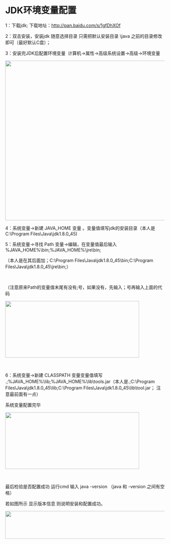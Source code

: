 # JDK环境变量配置
   <p>1：下载jdk; 下载地址：<a href="http://pan.baidu.com/s/1gfDhXOf" rel="nofollow">http://pan.baidu.com/s/1gfDhXOf</a></p> 
<p>2：双击安装，安装jdk 随意选择目录 只需把默认安装目录 \java 之前的目录修改即可（最好默认C盘）；</p> 
<p>3：安装完JDK后配置环境变量 &nbsp;计算机→属性→高级系统设置→高级→环境变量</p> 
<p><img alt="" height="505" src="http://img.blog.csdn.net/20160619121046424?watermark/2/text/aHR0cDovL2Jsb2cuY3Nkbi5uZXQv/font/5a6L5L2T/fontsize/400/fill/I0JBQkFCMA==/dissolve/70/gravity/Center" width="563"></p> 
<p>4：系统变量→新建 JAVA_HOME 变量 。变量值填写jdk的安装目录（本人是C:\Program Files\Java\jdk1.8.0_45)</p> 
<p>5：系统变量→寻找 Path 变量→编辑，在变量值最后输入 %JAVA_HOME%\bin;%JAVA_HOME%\jre\bin;</p> 
<p>（本人是在其后面加；C:\Program Files\Java\jdk1.8.0_45\bin;C:\Program Files\Java\jdk1.8.0_45\jre\bin;）</p> 
<p>&nbsp;</p> 
<p>（注意原来Path的变量值末尾有没有;号，如果没有，先输入；号再输入上面的代码</p> 
<p><img alt="" height="179" src="http://img.blog.csdn.net/20160619121122732?watermark/2/text/aHR0cDovL2Jsb2cuY3Nkbi5uZXQv/font/5a6L5L2T/fontsize/400/fill/I0JBQkFCMA==/dissolve/70/gravity/Center" width="423"></p> 
<p>&nbsp;</p> 
<p>6：系统变量→新建 CLASSPATH 变量变量值填写 &nbsp; .;%JAVA_HOME%\lib;%JAVA_HOME%\lib\tools.jar（本人是.;C:\Program Files\Java\jdk1.8.0_45\lib;C:\Program Files\Java\jdk1.8.0_45\lib\tool.jar；&nbsp;注意最前面有一点）</p> 
<p>系统变量配置完毕</p> 
<p><img alt="" height="179" src="http://img.blog.csdn.net/20160619121200467?watermark/2/text/aHR0cDovL2Jsb2cuY3Nkbi5uZXQv/font/5a6L5L2T/fontsize/400/fill/I0JBQkFCMA==/dissolve/70/gravity/Center" width="423"></p> 
<p>&nbsp;</p> 
<p>最后检验是否配置成功 运行cmd 输入 java -version （java 和 -version 之间有空格）</p> 
<p>若如图所示 显示版本信息 则说明安装和配置成功。</p> 
<p><img alt="" height="88" src="http://img.blog.csdn.net/20160520155526947?watermark/2/text/aHR0cDovL2Jsb2cuY3Nkbi5uZXQv/font/5a6L5L2T/fontsize/400/fill/I0JBQkFCMA==/dissolve/70/gravity/Center" width="534"></p> 
<p>&nbsp;</p>

